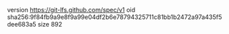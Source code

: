 version https://git-lfs.github.com/spec/v1
oid sha256:9f84fb9a9e8f9a99e04df2b6e78794325711c81bb1b2472a97a435f5dee683a5
size 892
